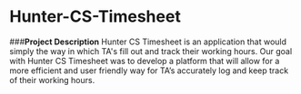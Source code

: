 # Hunter-CS-Timesheet

###**Project Description**
Hunter CS Timesheet is an application that would simply the way in which TA's fill out and track their working hours. Our goal with Hunter CS Timesheet was to develop a platform that will allow for a more efficient and user friendly way for TA’s accurately log and keep track of their working hours. 
